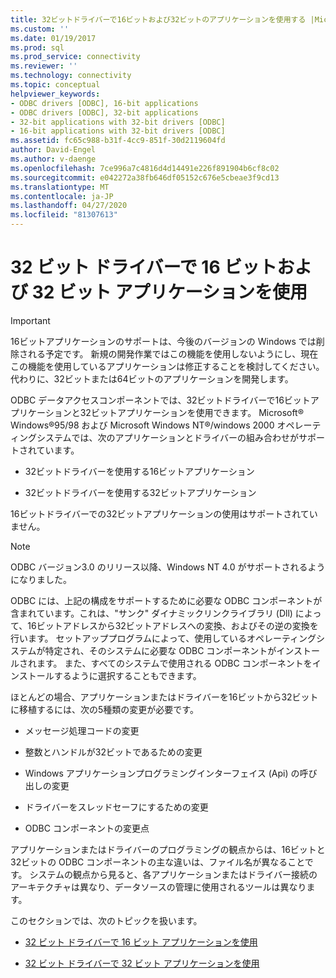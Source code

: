 ```yaml
---
title: 32ビットドライバーで16ビットおよび32ビットのアプリケーションを使用する |Microsoft Docs
ms.custom: ''
ms.date: 01/19/2017
ms.prod: sql
ms.prod_service: connectivity
ms.reviewer: ''
ms.technology: connectivity
ms.topic: conceptual
helpviewer_keywords:
- ODBC drivers [ODBC], 16-bit applications
- ODBC drivers [ODBC], 32-bit applications
- 32-bit applications with 32-bit drivers [ODBC]
- 16-bit applications with 32-bit drivers [ODBC]
ms.assetid: fc65c988-b31f-4cc9-851f-30d2119604fd
author: David-Engel
ms.author: v-daenge
ms.openlocfilehash: 7ce996a7c4816d4d14491e226f891904b6cf8c02
ms.sourcegitcommit: e042272a38fb646df05152c676e5cbeae3f9cd13
ms.translationtype: MT
ms.contentlocale: ja-JP
ms.lasthandoff: 04/27/2020
ms.locfileid: "81307613"
---
```

# <a name="using-16-bit-and-32-bit-applications-with-32-bit-drivers"></a>32 ビット ドライバーで 16 ビットおよび 32 ビット アプリケーションを使用
> [!IMPORTANT]  
>  16ビットアプリケーションのサポートは、今後のバージョンの Windows では削除される予定です。 新規の開発作業ではこの機能を使用しないようにし、現在この機能を使用しているアプリケーションは修正することを検討してください。 代わりに、32ビットまたは64ビットのアプリケーションを開発します。  
  
 ODBC データアクセスコンポーネントでは、32ビットドライバーで16ビットアプリケーションと32ビットアプリケーションを使用できます。 Microsoft® Windows®95/98 および Microsoft Windows NT®/windows 2000 オペレーティングシステムでは、次のアプリケーションとドライバーの組み合わせがサポートされています。  
  
-   32ビットドライバーを使用する16ビットアプリケーション  
  
-   32ビットドライバーを使用する32ビットアプリケーション  
  
 16ビットドライバーでの32ビットアプリケーションの使用はサポートされていません。  
  
> [!NOTE]  
>  ODBC バージョン3.0 のリリース以降、Windows NT 4.0 がサポートされるようになりました。  
  
 ODBC には、上記の構成をサポートするために必要な ODBC コンポーネントが含まれています。これは、"サンク" ダイナミックリンクライブラリ (Dll) によって、16ビットアドレスから32ビットアドレスへの変換、およびその逆の変換を行います。 セットアッププログラムによって、使用しているオペレーティングシステムが特定され、そのシステムに必要な ODBC コンポーネントがインストールされます。 また、すべてのシステムで使用される ODBC コンポーネントをインストールするように選択することもできます。  
  
 ほとんどの場合、アプリケーションまたはドライバーを16ビットから32ビットに移植するには、次の5種類の変更が必要です。  
  
-   メッセージ処理コードの変更  
  
-   整数とハンドルが32ビットであるための変更  
  
-   Windows アプリケーションプログラミングインターフェイス (Api) の呼び出しの変更  
  
-   ドライバーをスレッドセーフにするための変更  
  
-   ODBC コンポーネントの変更点  
  
 アプリケーションまたはドライバーのプログラミングの観点からは、16ビットと32ビットの ODBC コンポーネントの主な違いは、ファイル名が異なることです。 システムの観点から見ると、各アプリケーションまたはドライバー接続のアーキテクチャは異なり、データソースの管理に使用されるツールは異なります。  
  
 このセクションでは、次のトピックを扱います。  
  
-   [32 ビット ドライバーで 16 ビット アプリケーションを使用](../../odbc/microsoft/using-16-bit-applications-with-32-bit-drivers.md)  
  
-   [32 ビット ドライバーで 32 ビット アプリケーションを使用](../../odbc/microsoft/using-32-bit-applications-with-32-bit-drivers.md)
